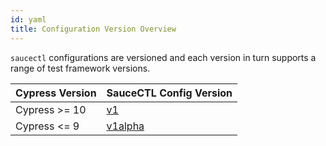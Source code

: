 ```yaml
---
id: yaml
title: Configuration Version Overview
---
```


`saucectl` configurations are versioned and each version in turn supports a range of test framework versions.

| Cypress Version      | SauceCTL Config Version |
| -------------------- | ----------------------- |
| Cypress >= 10        | [v1](v1)                |
| Cypress <= 9         | [v1alpha](v1alpha)      |
